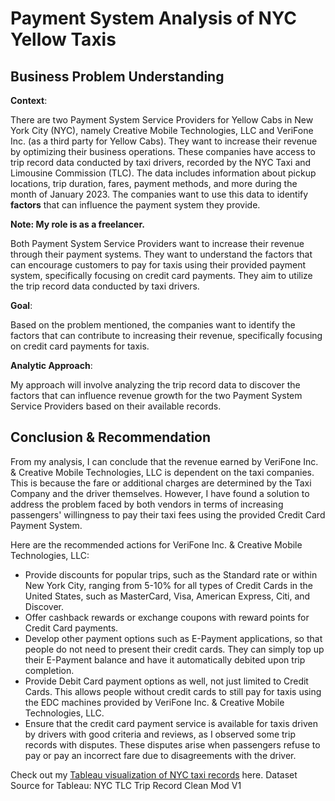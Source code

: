 # Payment System Analysis of NYC Yellow Taxis

## Business Problem Understanding

**Context**:<br>

There are two Payment System Service Providers for Yellow Cabs in New York City (NYC), namely Creative Mobile Technologies, LLC and VeriFone Inc. (as a third party for Yellow Cabs). They want to increase their revenue by optimizing their business operations. These companies have access to trip record data conducted by taxi drivers, recorded by the NYC Taxi and Limousine Commission (TLC). The data includes information about pickup locations, trip duration, fares, payment methods, and more during the month of January 2023. The companies want to use this data to identify **factors** that can influence the payment system they provide.

**Note: My role is as a freelancer.**<br>

Both Payment System Service Providers want to increase their revenue through their payment systems. They want to understand the factors that can encourage customers to pay for taxis using their provided payment system, specifically focusing on credit card payments. They aim to utilize the trip record data conducted by taxi drivers.

**Goal**: <br>

Based on the problem mentioned, the companies want to identify the factors that can contribute to increasing their revenue, specifically focusing on credit card payments for taxis.

**Analytic Approach**: <br>

My approach will involve analyzing the trip record data to discover the factors that can influence revenue growth for the two Payment System Service Providers based on their available records.

## **Conclusion & Recommendation**
From my analysis, I can conclude that the revenue earned by VeriFone Inc. & Creative Mobile Technologies, LLC is dependent on the taxi companies. This is because the fare or additional charges are determined by the Taxi Company and the driver themselves. However, I have found a solution to address the problem faced by both vendors in terms of increasing passengers' willingness to pay their taxi fees using the provided Credit Card Payment System.

Here are the recommended actions for VeriFone Inc. & Creative Mobile Technologies, LLC:

- Provide discounts for popular trips, such as the Standard rate or within New York City, ranging from 5-10% for all types of Credit Cards in the United States, such as MasterCard, Visa, American Express, Citi, and Discover.
- Offer cashback rewards or exchange coupons with reward points for Credit Card payments.
- Develop other payment options such as E-Payment applications, so that people do not need to present their credit cards. They can simply top up their E-Payment balance and have it automatically debited upon trip completion.
- Provide Debit Card payment options as well, not just limited to Credit Cards. This allows people without credit cards to still pay for taxis using the EDC machines provided by VeriFone Inc. & Creative Mobile Technologies, LLC.
- Ensure that the credit card payment service is available for taxis driven by drivers with good criteria and reviews, as I observed some trip records with disputes. These disputes arise when passengers refuse to pay or pay an incorrect fare due to disagreements with the driver.


Check out my [Tableau visualization of NYC taxi records](https://public.tableau.com/app/profile/joel.bernard.leonardo/viz/NYC_Taxi_Record_Capstone_Modul_2/TotalProfit?publish=yes) here. Dataset Source for Tableau: NYC TLC Trip Record Clean Mod V1


